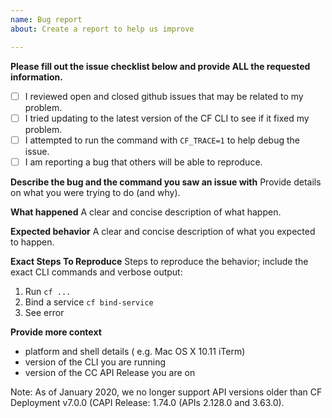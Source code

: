 ```yaml
---
name: Bug report
about: Create a report to help us improve

---
```


**Please fill out the issue checklist below and provide ALL the requested information.**

- [ ] I reviewed open and closed github issues that may be related to my problem.
- [ ] I tried updating to the latest version of the CF CLI to see if it fixed my problem.
- [ ] I attempted to run the command with `CF_TRACE=1` to help debug the issue.
- [ ] I am reporting a bug that others will be able to reproduce.

**Describe the bug and the command you saw an issue with**
Provide details on what you were trying to do (and why).

**What happened**
A clear and concise description of what happen.

**Expected behavior**
A clear and concise description of what you expected to happen.

**Exact Steps To Reproduce**
Steps to reproduce the behavior; include the exact CLI commands and verbose output:
1. Run `cf ...`
2. Bind a service `cf bind-service`
3. See error

**Provide more context**
- platform and shell details ( e.g. Mac OS X 10.11 iTerm)
- version of the CLI you are running
- version of the CC API Release you are on

Note: As of January 2020, we no longer support API versions older than CF Deployment v7.0.0 (CAPI Release: 1.74.0 (APIs 2.128.0 and 3.63.0).
